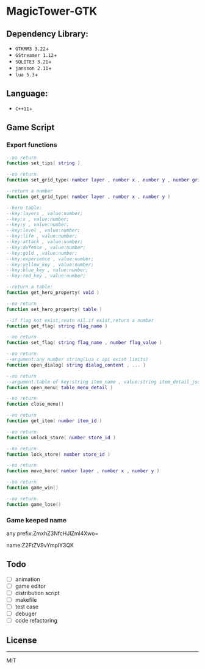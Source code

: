 # MagicTower-GTK

## Dependency Library:
  -  ```GTKMM3 3.22```+ 
  -  ```GStreamer 1.12```+
  -  ```SQLITE3 3.21```+
  -  ```jansson 2.11```+
  -  ```lua 5.3```+

## Language: 
 - ```C++11```+

## Game Script

### Export functions

```lua
--no return
function set_tips( string )

--no return
function set_grid_type( number layer , number x , number y , number grid_id )

--return a number
function get_grid_type( number layer , number x , number y )

--hero table:
--key:layers , value:number;
--key:x , value:number;
--key:y , value:number;
--key:level , value:number;
--key:life , value:number;
--key:attack , value:number;
--key:defense , value:number;
--key:gold , value:number;
--key:experience , value:number;
--key:yellow_key , value:number;
--key:blue_key , value:number;
--key:red_key , value:number;

--return a table:
function get_hero_property( void )

--no return
function set_hero_property( table )

--if flag not exist,reutn nil.if exist,return a number
function get_flag( string flag_name )

--no return
function set_flag( string flag_name , number flag_value )

--no return
--argument:any number string(Lua c api exist limits)
function open_dialog( string dialog_content , ... )

--no return
--argument:table of key:string item_name , value:string item_detail_json
function open_menu( table menu_detail )

--no return
function close_menu()

--no return
function get_item( number item_id )

--no return
function unlock_store( number store_id )

--no return
function lock_store( number store_id )

--no return
function move_hero( number layer , number x , number y )

--no return
function game_win()

--no return
function game_lose()
```

### Game keeped name

any prefix:ZmxhZ3NfcHJlZml4Xwo=

name:Z2FtZV9vYmplY3QK

## Todo
- [ ] animation
- [ ] game editor
- [ ] distribution script
- [ ] makefile
- [ ] test case
- [ ] debuger
- [ ] code refactoring

## License
----

MIT
